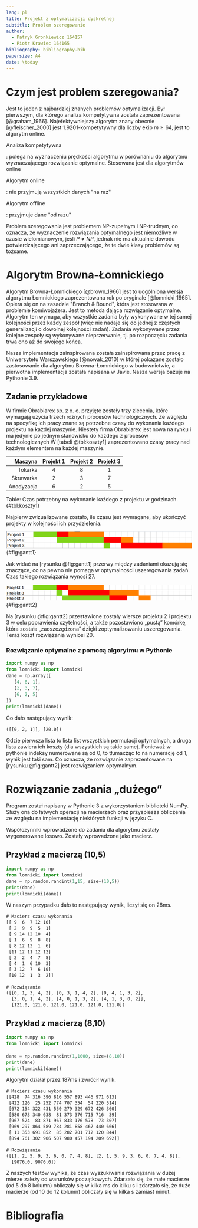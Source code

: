 ```yaml
---
lang: pl
title: Projekt z optymalizacji dyskretnej
subtitle: Problem szeregowanie
author:
  - Patryk Gronkiewicz 164157
  - Piotr Krawiec 164165
bibliography: bibliography.bib
papersize: A4
date: \today
---
```


# Czym jest problem szeregowania?

Jest to jeden z najbardziej znanych problemów optymalizacji. Był pierwszym, dla
którego analiza kompetytywna została zaprezentowana [@graham_1966].
Najefektywniejszy algorytm znany obecnie [@fleischer_2000] jest 
1.9201-kompetytywny dla liczby ekip $m\geq 64$, jest to algorytm online.

Analiza kompetytywna

: polega na wyznaczeniu prędkości algorytmu w porównaniu do algorytmu
  wyznaczającego rozwiązanie optymalne. Stosowana jest dla algorytmów online

Algorytm online

: nie przyjmują wszystkich danych "na raz"

Algorytm offline

: przyjmuje dane "od razu"

Problem szeregowania jest problemem NP-zupełnym i NP-trudnym, co oznacza, że
wyznaczenie rozwiązania optymalnego jest niemożliwe w czasie wielomianowym,
jeśli $P \neq NP$, jednak nie ma aktualnie dowodu potwierdzającego ani
zaprzeczającego, że te dwie klasy problemów są tożsame.

# Algorytm Browna-Łomnickiego

Algorytm Browna-Łomnickiego [@brown_1966] jest to uogólniona wersja algorytmu
Łomnickiego zaprezentowana rok po oryginale [@lomnicki_1965]. Opiera się on na
zasadzie "Branch & Bound", która jest stosowana w problemie komiwojażera. Jest
to metoda dająca rozwiązanie optymalne. Algorytm ten wymaga, aby wszystkie
zadania były wykonywane w tej samej kolejności przez każdy zespół (więc nie
nadaje się do jednej z częstych generalizacji o dowolnej kolejności zadań).
Zadania wykonywane przez kolejne zespoły są wykonywane nieprzerwanie, tj. po
rozpoczęciu zadania trwa ono aż do swojego końca.

Nasza implementacja zainspirowana została zainspirowana przez pracę z
Uniwersytetu Warszawskiego [@nowak_2010] w której pokazane zostało zastosowanie
dla algorytmu Browna-Łomnickiego w budownictwie, a pierwotna implementacja
została napisana w Javie. Nasza wersja bazuje na Pythonie 3.9.

## Zadanie przykładowe

W firmie Obrabiarex sp. z o. o. przyjęte zostały trzy zlecenia, które wymagają
użycia trzech różnych procesów technologicznych. Ze względu na specyfikę ich
pracy znane są potrzebne czasy do wykonania każdego projektu na każdej maszynie.
Niestety firma Obrabiarex jest nowa na rynku i ma jedynie po jednym stanowisku
do każdego z procesów technologicznych
W [tabeli @tbl:koszty1] zaprezentowano czasy pracy nad każdym elementem na każdej
maszynie.

| Maszyna    | Projekt 1 | Projekt 2 | Projekt 3 |
|-----------:|:---------:|:---------:|:---------:|
| Tokarka    | 4         | 8         | 1         |
| Skrawarka  | 2         | 3         | 7         |
| Anodyzacja | 6         | 2         | 5         |
Table: Czas potrzebny na wykonanie każdego z projektu w godzinach. {#tbl:koszty1}

Najpierw zwizualizowane zostało, ile czasu jest wymagane, aby ukończyć projekty w
kolejności ich przydzielenia.

![Czas wykonywania projektów w kolejności spływania](gantt-1.png){#fig:gantt1}

Jak widać na [rysunku @fig:gantt1] przerwy między zadaniami okazują się znaczące,
co na pewno nie pomaga w optymalności uszeregowania zadań. Czas takiego 
rozwiązania wynosi 27.

![Rozwiązanie optymalne](gantt-2.png){#fig:gantt2}

Na [rysunku @fig:gantt2] przestawione zostały wiersze projektu 2 i projektu 3 w
celu poprawienia czytelności, a także pozostawiono „pustą” komórkę, która
została „zaoszczędzona” dzięki zoptymalizowaniu uszeregowania. Teraz koszt 
rozwiązania wyniosi 20.

### Rozwiązanie optymalne z pomocą algorytmu w Pythonie
```python
import numpy as np
from lomnicki import lomnicki
dane = np.array([
   [4, 8, 1],
   [2, 3, 7],
   [6, 2, 5]
])
print(lomnicki(dane))
```
Co dało następujący wynik:
```
([[0, 2, 1]], [20.0])
```
Gdzie pierwsza lista to lista list wszystkich permutacji optymalnych, a druga 
lista zawiera ich koszty (dla wszystkich są takie same). Ponieważ w pythonie 
indeksy numerowane są od 0, to tłumacząc to na numerację od 1, wynik jest taki
sam. Co oznacza, że rozwiązanie zaprezentowane na [rysunku @fig:gantt2] jest 
rozwiązaniem optymalnym.

# Rozwiązanie zadania „dużego”

Program został napisany w Pythonie 3 z wykorzystaniem biblioteki NumPy. Służy
ona do łatwych operacji na macierzach oraz przyspiesza obliczenia ze względu na
implementację niektórych funkcji w języku C.


Współczynniki wprowadzone do zadania dla algorytmu zostały wygenerowane losowo.
Zostały wprowadzone jako macierz.

## Przykład z macierzą (10,5)
```python
import numpy as np
from lomnicki import lomnicki
dane = np.random.randint(1,15, size=(10,5))
print(dane)
print(lomnicki(dane))
```
W naszym przypadku dało to następujący wynik, liczył się on 28ms.
```
# Macierz czasu wykonania
[[ 9  6  7 12 10]
 [ 2  9  9  5  1]
 [ 9 14 12 10  4]
 [ 1  6  9  8  8]
 [ 8 12 13  1  6]
 [11 12 11 12 12]
 [ 2  2  4  7  8]
 [ 4  1  6 10  3]
 [ 3 12  7  6 10]
 [10 12  1  3  2]]

# Rozwiązanie
([[0, 1, 3, 4, 2], [0, 3, 1, 4, 2], [0, 4, 1, 3, 2], 
  [3, 0, 1, 4, 2], [4, 0, 1, 3, 2], [4, 1, 3, 0, 2]], 
  [121.0, 121.0, 121.0, 121.0, 121.0, 121.0])
```

## Przykład z macierzą (8,10)

```python
import numpy as np
from lomnicki import lomnicki

dane = np.random.randint(1,1000, size=(8,10))
print(dane)
print(lomnicki(dane))
```
Algorytm działał przez 187ms i zwrócił wynik.
```
# Macierz czasu wykonania
[[428  74 316 396 816 557 893 446 971 613]
 [422 126  25 252 774 707 354  54 220 514]
 [672 154 322 431 550 279 329 672 426 360]
 [580 673 340 638  81 373 376 715 716  39]
 [967 524  83 871 967 833 176 578  73 307]
 [969 297 864 589 784 281 858 467 440 666]
 [ 11 353 691 852  85 282 701 712 120 844]
 [894 761 302 906 507 980 457 194 209 692]]
 
# Rozwiązanie
([[1, 2, 5, 9, 3, 6, 0, 7, 4, 8], [2, 1, 5, 9, 3, 6, 0, 7, 4, 8]], 
  [9076.0, 9076.0])
```

Z naszych testów wynika, że czas wyszukiwania rozwiązania w dużej mierze zależy
od warunków początkowych. Zdarzało się, że małe macierze (od 5 do 8 kolumn) 
obliczały się w kilka ms do kilku s i zdarzało się, że duże macierze (od 10 do
12 kolumn) obliczały się w kilka s zamiast minut.

# Bibliografia
